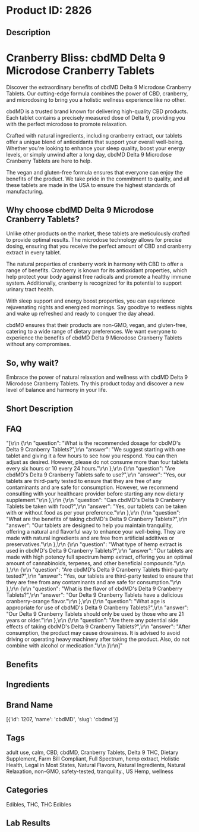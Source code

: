# Product ID: 2826
## Description
<h1>Cranberry Bliss: cbdMD Delta 9 Microdose Cranberry Tablets</h1>
<p>Discover the extraordinary benefits of cbdMD Delta 9 Microdose Cranberry Tablets. Our cutting-edge formula combines the power of CBD, cranberry, and microdosing to bring you a holistic wellness experience like no other.</p>
<p>cbdMD is a trusted brand known for delivering high-quality CBD products. Each tablet contains a precisely measured dose of Delta 9, providing you with the perfect microdose to promote relaxation.</p>
<p>Crafted with natural ingredients, including cranberry extract, our tablets offer a unique blend of antioxidants that support your overall well-being. Whether you're looking to enhance your sleep quality, boost your energy levels, or simply unwind after a long day, cbdMD Delta 9 Microdose Cranberry Tablets are here to help.</p>
<p>The vegan and gluten-free formula ensures that everyone can enjoy the benefits of the product. We take pride in the commitment to quality, and all these tablets are made in the USA to ensure the highest standards of manufacturing.</p>
<h2>Why choose cbdMD Delta 9 Microdose Cranberry Tablets?</h2>
<p>Unlike other products on the market, these tablets are meticulously crafted to provide optimal results. The microdose technology allows for precise dosing, ensuring that you receive the perfect amount of CBD and cranberry extract in every tablet.</p>
<p>The natural properties of cranberry work in harmony with CBD to offer a range of benefits. Cranberry is known for its antioxidant properties, which help protect your body against free radicals and promote a healthy immune system. Additionally, cranberry is recognized for its potential to support urinary tract health.</p>
<p>With sleep support and energy boost properties, you can experience rejuvenating nights and energized mornings. Say goodbye to restless nights and wake up refreshed and ready to conquer the day ahead.</p>
<p>cbdMD ensures that their products are non-GMO, vegan, and gluten-free, catering to a wide range of dietary preferences. We want everyone to experience the benefits of cbdMD Delta 9 Microdose Cranberry Tablets without any compromises.</p>
<h2>So, why wait?</h2>
<p>Embrace the power of natural relaxation and wellness with cbdMD Delta 9 Microdose Cranberry Tablets. Try this product today and discover a new level of balance and harmony in your life.</p>

## Short Description

## FAQ
"[\r\n  {\r\n    \"question\": \"What is the recommended dosage for cbdMD's Delta 9 Cranberry Tablets?\",\r\n    \"answer\": \"We suggest starting with one tablet and giving it a few hours to see how you respond. You can then adjust as desired. However, please do not consume more than four tablets every six hours or 10 every 24 hours.\"\r\n  },\r\n  {\r\n    \"question\": \"Are cbdMD's Delta 9 Cranberry Tablets safe to use?\",\r\n    \"answer\": \"Yes, our tablets are third-party tested to ensure that they are free of any contaminants and are safe for consumption. However, we recommend consulting with your healthcare provider before starting any new dietary supplement.\"\r\n  },\r\n  {\r\n    \"question\": \"Can cbdMD's Delta 9 Cranberry Tablets be taken with food?\",\r\n    \"answer\": \"Yes, our tablets can be taken with or without food as per your preference.\"\r\n  },\r\n  {\r\n    \"question\": \"What are the benefits of taking cbdMD's Delta 9 Cranberry Tablets?\",\r\n    \"answer\": \"Our tablets are designed to help you maintain tranquility, offering a natural and flavorful way to enhance your well-being. They are made with natural ingredients and are free from artificial additives or preservatives.\"\r\n  },\r\n  {\r\n    \"question\": \"What type of hemp extract is used in cbdMD's Delta 9 Cranberry Tablets?\",\r\n    \"answer\": \"Our tablets are made with high potency full spectrum hemp extract, offering you an optimal amount of cannabinoids, terpenes, and other beneficial compounds.\"\r\n  },\r\n  {\r\n    \"question\": \"Are cbdMD's Delta 9 Cranberry Tablets third-party tested?\",\r\n    \"answer\": \"Yes, our tablets are third-party tested to ensure that they are free from any contaminants and are safe for consumption.\"\r\n  },\r\n  {\r\n    \"question\": \"What is the flavor of cbdMD's Delta 9 Cranberry Tablets?\",\r\n    \"answer\": \"Our Delta 9 Cranberry Tablets have a delicious cranberry-orange flavor.\"\r\n  },\r\n  {\r\n    \"question\": \"What age is appropriate for use of cbdMD's Delta 9 Cranberry Tablets?\",\r\n    \"answer\": \"Our Delta 9 Cranberry Tablets should only be used by those who are 21 years or older.\"\r\n  },\r\n  {\r\n    \"question\": \"Are there any potential side effects of taking cbdMD's Delta 9 Cranberry Tablets?\",\r\n    \"answer\": \"After consumption, the product may cause drowsiness. It is advised to avoid driving or operating heavy machinery after taking the product. Also, do not combine with alcohol or medication.\"\r\n  }\r\n]"
## Benefits

## Ingredients

## Brand Name
[{'id': 1207, 'name': 'cbdMD', 'slug': 'cbdmd'}]
## Tags
adult use, calm, CBD, cbdMD, Cranberry Tablets, Delta 9 THC, Dietary Supplement, Farm Bill Compliant, Full Spectrum, hemp extract, Holistic Health, Legal in Most States, Natural Flavors, Natural Ingredients, Natural Relaxation, non-GMO, safety-tested, tranquility., US Hemp, wellness
## Categories
Edibles, THC, THC Edibles
## Lab Results

